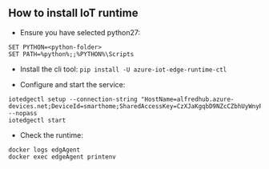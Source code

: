 ## How to install IoT runtime

* Ensure you have selected python27:

```
SET PYTHON=<python-folder>
SET PATH=%python%;;%PYTHON%\Scripts
```
* Install the cli tool: `pip install -U azure-iot-edge-runtime-ctl`


* Configure and start the service:

```
iotedgectl setup --connection-string "HostName=alfredhub.azure-devices.net;DeviceId=smarthome;SharedAccessKey=CzXJaKgqbD9NZcCZbhUyWnyPfa5SrRSjOtYfppaOx/U=" --nopass
iotedgectl start
```

* Check the runtime:

```
docker logs edgAgent
docker exec edgeAgent printenv
```

